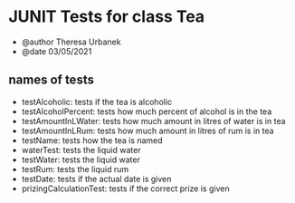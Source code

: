 # JUNIT Tests for class Tea #

- @author Theresa Urbanek
- @date 03/05/2021

## names of tests ##
- testAlcoholic: tests if the tea is alcoholic
- testAlcoholPercent: tests how much percent of alcohol is in the tea
- testAmountInLWater: tests how much amount in litres of water is in tea
- testAmountInLRum: tests how much amount in litres of rum is in tea
- testName: tests how the tea is named
- waterTest: tests the liquid water
- testWater: tests the liquid water
- testRum: tests the liquid rum
- testDate: tests if the actual date is given
- prizingCalculationTest: tests if the correct prize is given

